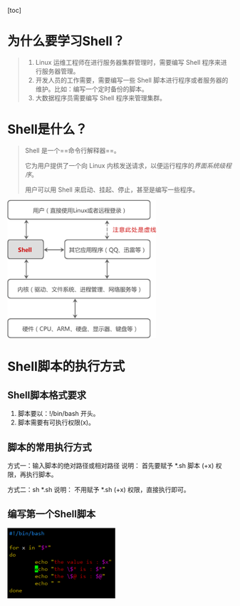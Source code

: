 [toc]

# 为什么要学习Shell？

> 1. Linux 运维工程师在进行服务器集群管理时，需要编写 Shell 程序来进行服务器管理。
> 2. 开发人员的工作需要，需要编写一些 Shell 脚本进行程序或者服务器的维护。比如：编写一个定时备份的脚本。
> 3. 大数据程序员需要编写 Shell 程序来管理集群。

# Shell是什么？

> Shell 是一个==命令行解释器==。
>
> 它为用户提供了一个向 Linux 内核发送请求，以便运行程序的*界面系统级程序*。
>
> 用户可以用 Shell 来启动、挂起、停止，甚至是编写一些程序。

<img src="img\1.gif" alt="Shell在整个Linux系统中的地位示意图" style="zoom:80%;" />

# Shell脚本的执行方式

## Shell脚本格式要求

1. 脚本要以：!/bin/bash 开头。
2. 脚本需要有可执行权限(x)。

## 脚本的常用执行方式

方式一：输入脚本的绝对路径或相对路径
	说明：
		首先要赋予 *.sh 脚本 (+x) 权限，再执行脚本。

方式二：sh *.sh
	说明：
		不用赋予 *.sh (+x) 权限，直接执行即可。

## 编写第一个Shell脚本

<img src="./img/p2.jpg" style="zoom:80%;" />

